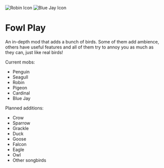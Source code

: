 <img src="https://raw.githubusercontent.com/aqariio/Fowl-Play/main/src/main/resources/assets/fowlplay/robin_icon.png" alt="Robin Icon"> <img src="https://raw.githubusercontent.com/aqariio/Fowl-Play/main/src/main/resources/assets/fowlplay/blue_jay_icon.png" alt="Blue Jay Icon">

# Fowl Play

An in-depth mod that adds a bunch of birds. Some of them add ambience, others have useful features and all of 
them try to annoy you as much as they can, just like real birds!

Current mobs:

- Penguin
- Seagull
- Robin
- Pigeon
- Cardinal
- Blue Jay

Planned additions:

- Crow
- Sparrow
- Grackle
- Duck
- Goose
- Falcon
- Eagle
- Owl
- Other songbirds